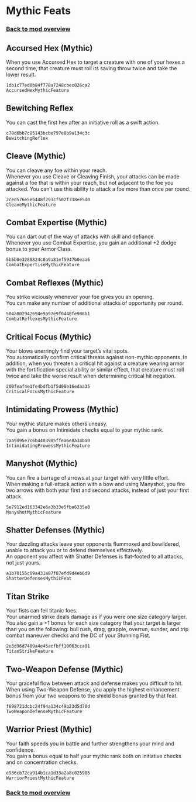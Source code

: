 # Mythic Feats

### [Back to mod overview](./README.md)

## Accursed Hex (Mythic)

When you use Accursed Hex to target a creature with one of your hexes a second time, that creature must roll its saving throw twice and take the lower result.

`1db1c77ed0b84f778a7248cbec026ca2`  
`AccursedHexMythicFeature`  

## Bewitching Reflex

You can cast the first hex after an initiative roll as a swift action.

`c78d6bb7c85143bcbe797e8b9a134c3c`  
`BewitchingReflex`  

## Cleave (Mythic)

You can cleave any foe within your reach.  
Whenever you use Cleave or Cleaving Finish, your attacks can be made against a foe that is within your reach, but not adjacent to the foe you attacked. You can’t use this ability to attack a foe more than once per round.

`2ced576e5eb448f293cf502f338ee5d0`  
`CleaveMythicFeature`  

## Combat Expertise (Mythic)

You can dart out of the way of attacks with skill and defiance.  
Whenever you use Combat Expertise, you gain an additional +2 dodge bonus to your Armor Class.

`5b5b0e3280824c0a9a81ef5947b0eaa6`  
`CombatExpertiseMythicFeature`  

## Combat Reflexes (Mythic)

You strike viciously whenever your foe gives you an opening.  
You can make any number of additional attacks of opportunity per round.

`504a002942694e9a97e9f0448fe908b1`  
`CombatReflexesMythicFeature`  

## Critical Focus (Mythic)

Your blows unerringly find your target’s vital spots.  
You automatically confirm critical threats against non-mythic opponents. In addition, when you threaten a critical hit against a creature wearing armor with the fortification special ability or similar effect, that creature must roll twice and take the worse result when determining critical hit negation.

`200feaf4e1fe4bdfb1f5d98e16edaa35`  
`CriticalFocusMythicFeature`  

## Intimidating Prowess (Mythic)

Your mythic stature makes others uneasy.  
You gain a bonus on Intimidate checks equal to your mythic rank.

`7aa9d95e7c6b4403985ffea6e8a34ba0`  
`IntimidatingProwessMythicFeature`  

## Manyshot (Mythic)

You can fire a barrage of arrows at your target with very little effort.  
When making a full-attack action with a bow and using Manyshot, you fire two arrows with both your first and second attacks, instead of just your first attack.

`5e7912ed163342e6a3b33e5fbe6335e8`  
`ManyshotMythicFeature`  

## Shatter Defenses (Mythic)

Your dazzling attacks leave your opponents flummoxed and bewildered, unable to attack you or to defend themselves effectively.  
An opponent you affect with Shatter Defenses is flat-footed to all attacks, not just yours.

`a1b70155c69a431a87f87efd9d4eb6d9`  
`ShatterDefensesMythicFeat`  

## Titan Strike

Your fists can fell titanic foes.  
Your unarmed strike deals damage as if you were one size category larger. You also gain a +1 bonus for each size category that your target is larger than you on the following: bull rush, drag, grapple, overrun, sunder, and trip combat maneuver checks and the DC of your Stunning Fist.

`2e3d96d7409a4e45acfbff10063cca01`  
`TitanStrikeFeature`  

## Two-Weapon Defense (Mythic)

Your graceful flow between attack and defense makes you difficult to hit.  
When using Two-Weapon Defense, you apply the highest enhancement bonus from your two weapons to the shield bonus granted by that feat.

`f698721dcbc24f94a134c49b23d5d70d`  
`TwoWeaponDefenseMythicFeature`  

## Warrior Priest (Mythic)

Your faith speeds you in battle and further strengthens your mind and confidence.  
You gain a bonus equal to half your mythic rank both on initiative checks and on concentration checks.

`e936cb72ca914b1ca1d33a2a8c025985`  
`WarriorPriestMythicFeature`  


### [Back to mod overview](./README.md)

